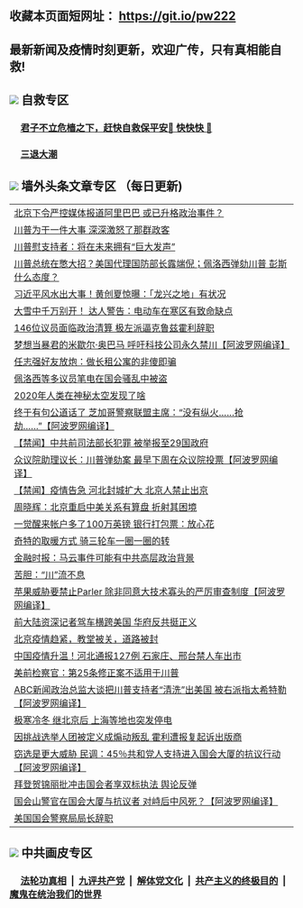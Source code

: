 ## 收藏本页面短网址： https://git.io/pw222
## 最新新闻及疫情时刻更新，欢迎广传，只有真相能自救! 



## <img src="https://img.icons8.com/cute-clipart/2x/circled-right.png">  自救专区

 ### &nbsp;&nbsp;&nbsp;&nbsp; [君子不立危樯之下，赶快自救保平安🍎 快快快 📩](https://github.com/pwgy/td/blob/master/README.md)
 
 ### &nbsp;&nbsp;&nbsp;&nbsp; [三退大潮](https://is.gd/fCPoKo) 
 
## <img src="https://img.icons8.com/cute-clipart/2x/circled-right.png"> 墙外头条文章专区 （每日更新)

<Table>
<tr><td colspan="2" align="left"><a href="https://wekznvjc.xhuyd.press/?name=c1264673&key=encdeuyadochlaxz&from=pw2">北京下令严控媒体报道阿里巴巴 或已升格政治事件？</a></td></tr>
<tr><td colspan="2" align="left"><a href="https://wekznvjc.xhuyd.press/?name=c1264764&key=encdeuyadochlaxz&from=pw2">川普为干一件大事 深深激怒了那群政客</a></td></tr>
<tr><td colspan="2" align="left"><a href="https://wekznvjc.xhuyd.press/?name=c1264745&key=encdeuyadochlaxz&from=pw2">川普慰支持者：将在未来拥有“巨大发声”</a></td></tr>
<tr><td colspan="2" align="left"><a href="https://wekznvjc.xhuyd.press/?name=c1264724&key=encdeuyadochlaxz&from=pw2">川普总统在憋大招？美国代理国防部长露端倪；佩洛西弹劾川普 彭斯什么态度？</a></td></tr>
<tr><td colspan="2" align="left"><a href="https://wekznvjc.xhuyd.press/?name=c1264712&key=encdeuyadochlaxz&from=pw2">习近平风水出大事！黄创夏惊曝：「龙兴之地」有状况</a></td></tr>
<tr><td colspan="2" align="left"><a href="https://wekznvjc.xhuyd.press/?name=c1264765&key=encdeuyadochlaxz&from=pw2">大雪中千万别开！ 达人警告：电动车在寒区有致命缺点</a></td></tr>
<tr><td colspan="2" align="left"><a href="https://wekznvjc.xhuyd.press/?name=c1264759&key=encdeuyadochlaxz&from=pw2">146位议员面临政治清算 极左派逼克鲁兹霍利辞职</a></td></tr>
<tr><td colspan="2" align="left"><a href="https://wekznvjc.xhuyd.press/?name=c1264760&key=encdeuyadochlaxz&from=pw2">梦想当暴君的米歇尔·奥巴马 呼吁科技公司永久禁川【阿波罗网编译】</a></td></tr>
<tr><td colspan="2" align="left"><a href="https://wekznvjc.xhuyd.press/?name=c1264758&key=encdeuyadochlaxz&from=pw2">任志强好友放炮：做长租公寓的非傻即骗</a></td></tr>
<tr><td colspan="2" align="left"><a href="https://wekznvjc.xhuyd.press/?name=c1264774&key=encdeuyadochlaxz&from=pw2">佩洛西等多议员笔电在国会骚乱中被盗</a></td></tr>
<tr><td colspan="2" align="left"><a href="https://wekznvjc.xhuyd.press/?name=c1264761&key=encdeuyadochlaxz&from=pw2">2020年人类在神秘太空发现了啥</a></td></tr>
<tr><td colspan="2" align="left"><a href="https://wekznvjc.xhuyd.press/?name=c1264723&key=encdeuyadochlaxz&from=pw2">终于有句公道话了 芝加哥警察联盟主席：“没有纵火……抢劫……”【阿波罗网编译】</a></td></tr>
<tr><td colspan="2" align="left"><a href="https://wekznvjc.xhuyd.press/?name=c1264678&key=encdeuyadochlaxz&from=pw2">【禁闻】中共前司法部长犯罪 被举报至29国政府</a></td></tr>
<tr><td colspan="2" align="left"><a href="https://wekznvjc.xhuyd.press/?name=c1264692&key=encdeuyadochlaxz&from=pw2">众议院助理议长：川普弹劾案 最早下周在众议院投票【阿波罗网编译】</a></td></tr>
<tr><td colspan="2" align="left"><a href="https://wekznvjc.xhuyd.press/?name=c1264679&key=encdeuyadochlaxz&from=pw2">【禁闻】疫情告急 河北封城扩大 北京人禁止出京</a></td></tr>
<tr><td colspan="2" align="left"><a href="https://wekznvjc.xhuyd.press/?name=c1264677&key=encdeuyadochlaxz&from=pw2">周晓辉：北京重启中美关系有算盘 折射其困境</a></td></tr>
<tr><td colspan="2" align="left"><a href="https://wekznvjc.xhuyd.press/?name=c1264763&key=encdeuyadochlaxz&from=pw2">一觉醒来帐户多了100万英镑 银行打包票：放心花</a></td></tr>
<tr><td colspan="2" align="left"><a href="https://wekznvjc.xhuyd.press/?name=c1264762&key=encdeuyadochlaxz&from=pw2">奇特的取暖方式 骑三轮车一圈一圈的转</a></td></tr>
<tr><td colspan="2" align="left"><a href="https://wekznvjc.xhuyd.press/?name=c1264771&key=encdeuyadochlaxz&from=pw2">金融时报：马云事件可能有中共高层政治背景</a></td></tr>
<tr><td colspan="2" align="left"><a href="https://wekznvjc.xhuyd.press/?name=c1264778&key=encdeuyadochlaxz&from=pw2">苦胆：“川”流不息</a></td></tr>
<tr><td colspan="2" align="left"><a href="https://wekznvjc.xhuyd.press/?name=c1264776&key=encdeuyadochlaxz&from=pw2">苹果威胁要禁止Parler 除非同意大技术寡头的严厉审查制度【阿波罗网编译】</a></td></tr>
<tr><td colspan="2" align="left"><a href="https://wekznvjc.xhuyd.press/?name=c1264747&key=encdeuyadochlaxz&from=pw2">前大陆资深记者驾车横跨美国 华府反共挺正义</a></td></tr>
<tr><td colspan="2" align="left"><a href="https://wekznvjc.xhuyd.press/?name=c1264773&key=encdeuyadochlaxz&from=pw2">北京疫情趋紧，教堂被关，道路被封</a></td></tr>
<tr><td colspan="2" align="left"><a href="https://wekznvjc.xhuyd.press/?name=c1264725&key=encdeuyadochlaxz&from=pw2">中国疫情升温！河北通报127例 石家庄、邢台禁人车出市</a></td></tr>
<tr><td colspan="2" align="left"><a href="https://wekznvjc.xhuyd.press/?name=c1264743&key=encdeuyadochlaxz&from=pw2">美前检察官：第25条修正案不适用于川普</a></td></tr>
<tr><td colspan="2" align="left"><a href="https://wekznvjc.xhuyd.press/?name=c1264714&key=encdeuyadochlaxz&from=pw2">ABC新闻政治总监大谈把川普支持者“清洗”出美国 被右派指太希特勒【阿波罗网编译】</a></td></tr>
<tr><td colspan="2" align="left"><a href="https://wekznvjc.xhuyd.press/?name=c1264676&key=encdeuyadochlaxz&from=pw2">极寒冷冬 继北京后 上海等地也突发停电</a></td></tr>
<tr><td colspan="2" align="left"><a href="https://wekznvjc.xhuyd.press/?name=c1264742&key=encdeuyadochlaxz&from=pw2">因挑战选举人团被定义成煽动叛乱 霍利遭报复起诉出版商</a></td></tr>
<tr><td colspan="2" align="left"><a href="https://wekznvjc.xhuyd.press/?name=c1264722&key=encdeuyadochlaxz&from=pw2">窃选是更大威胁 民调：45％共和党人支持进入国会大厦的抗议行动【阿波罗网编译】</a></td></tr>
<tr><td colspan="2" align="left"><a href="https://wekznvjc.xhuyd.press/?name=c1264741&key=encdeuyadochlaxz&from=pw2">拜登贺锦丽批冲击国会者享双标执法 舆论反弹</a></td></tr>
<tr><td colspan="2" align="left"><a href="https://wekznvjc.xhuyd.press/?name=c1264716&key=encdeuyadochlaxz&from=pw2">国会山警官在国会大厦与抗议者 对峙后中风死？【阿波罗网编译】</a></td></tr>
<tr><td colspan="2" align="left"><a href="https://wekznvjc.xhuyd.press/?name=c1264744&key=encdeuyadochlaxz&from=pw2">美国国会警察局局长辞职</a></td></tr>

 </Table>

## <img src="https://img.icons8.com/cute-clipart/2x/circled-right.png"> 中共画皮专区


 ### &nbsp;&nbsp;&nbsp;&nbsp; [法轮功真相](https://github.com/begood0513/basic/blob/master/README.md) &nbsp;|&nbsp; [九评共产党](https://github.com/begood0513/9ping.md/blob/master/README.md) &nbsp;|&nbsp; [解体党文化](https://github.com/begood0513/jtdwh.md/blob/master/README.md)   &nbsp;|&nbsp; [共产主义的终极目的](https://github.com/begood0513/gczydzjmd.md/blob/master/README.md) &nbsp;|&nbsp; [魔鬼在统治我们的世界](https://github.com/begood0513/gczydzjmd.md/blob/master/README.md) 

